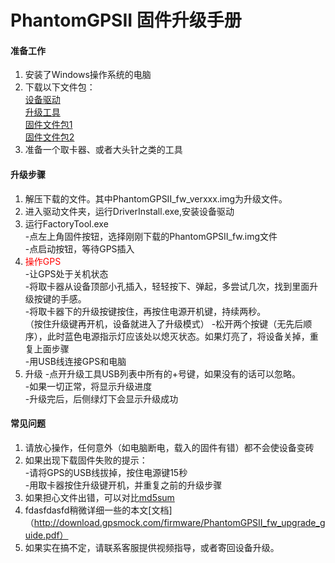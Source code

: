 PhantomGPSII 固件升级手册
====
#### 准备工作
1.	安装了Windows操作系统的电脑<br>
2.	下载以下文件包：<br>
[设备驱动](http://download.gpsmock.com/firmware/DriverAssitant_v4.6.zip)<br>
[升级工具](http://download.gpsmock.com/firmware/FactoryTool_v1.63.zip)<br>
[固件文件包1](https://down.anqiuzp.cn/data/download.gpsmock.com/firmware/PhantomGPSII_fw_ver1.3.part1.rar)<br>
[固件文件包2](http://download.gpsmock.com/firmware/PhantomGPSII_fw_ver1.3.part2.rar)<br>
3.	准备一个取卡器、或者大头针之类的工具<br>
 
#### 升级步骤
1.	解压下载的文件。其中PhantomGPSII_fw_verxxx.img为升级文件。<br>
2.	进入驱动文件夹，运行DriverInstall.exe,安装设备驱动<br>
3.	运行FactoryTool.exe<br>
	-点左上角固件按钮，选择刚刚下载的PhantomGPSII_fw.img文件<br>
	-点启动按钮，等待GPS插入<br>
4.	<font  color="red">操作GPS</font><br>
	-让GPS处于关机状态<br>
	-将取卡器从设备顶部小孔插入，轻轻按下、弹起，多尝试几次，找到里面升级按键的手感。<br>
	-将取卡器下的升级按键按住，再按住电源开机键，持续两秒。<br>
	（按住升级键再开机，设备就进入了升级模式）
	-松开两个按键（无先后顺序），此时蓝色电源指示灯应该处以熄灭状态。如果灯亮了，将设备关掉，重复上面步骤<br>
	-用USB线连接GPS和电脑<br>
5.	升级
	-点开升级工具USB列表中所有的+号键，如果没有的话可以忽略。<br>
	-如果一切正常，将显示升级进度<br>
	-升级完后，后侧绿灯下会显示升级成功<br>
 
#### 常见问题
1.	请放心操作，任何意外（如电脑断电，载入的固件有错）都不会使设备变砖<br>
2.	如果出现下载固件失败的提示：<br>
	-请将GPS的USB线拔掉，按住电源键15秒<br>
	-用取卡器按住升级键开机，并重复之前的升级步骤<br>
3.	如果担心文件出错，可以对比[md5sum](http://download.gpsmock.com/firmware/PhantomGPSII_fw_ver1.3_md5.txt)
4.	fdasfdasfd稍微详细一些的本文[文档]（http://download.gpsmock.com/firmware/PhantomGPSII_fw_upgrade_guide.pdf）
5.	如果实在搞不定，请联系客服提供视频指导，或者寄回设备升级。
